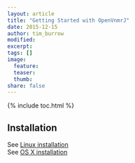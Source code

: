```yaml
---
layout: article
title: "Getting Started with OpenVnmrJ"
date: 2015-12-15
author: tim_burrow
modified:
excerpt:
tags: []
image:
  feature:
  teaser:
  thumb:
share: false
---
```



{% include toc.html %}

## Installation
 
See [Linux installation]({{site.baseurl}}/building-on-linux.html)  
See [OS X installation]({{site.baseurl}}/building-on-osx.html)  
